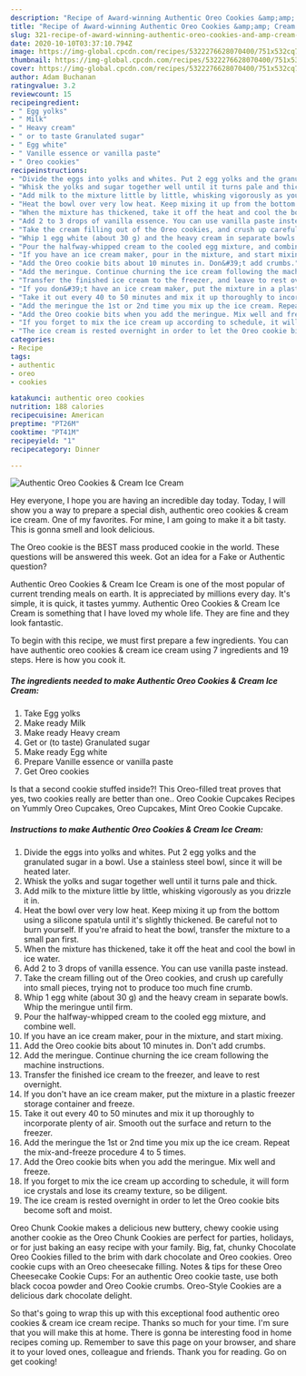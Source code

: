 ```yaml
---
description: "Recipe of Award-winning Authentic Oreo Cookies &amp;amp; Cream Ice Cream"
title: "Recipe of Award-winning Authentic Oreo Cookies &amp;amp; Cream Ice Cream"
slug: 321-recipe-of-award-winning-authentic-oreo-cookies-and-amp-cream-ice-cream
date: 2020-10-10T03:37:10.794Z
image: https://img-global.cpcdn.com/recipes/5322276628070400/751x532cq70/authentic-oreo-cookies-cream-ice-cream-recipe-main-photo.jpg
thumbnail: https://img-global.cpcdn.com/recipes/5322276628070400/751x532cq70/authentic-oreo-cookies-cream-ice-cream-recipe-main-photo.jpg
cover: https://img-global.cpcdn.com/recipes/5322276628070400/751x532cq70/authentic-oreo-cookies-cream-ice-cream-recipe-main-photo.jpg
author: Adam Buchanan
ratingvalue: 3.2
reviewcount: 15
recipeingredient:
- " Egg yolks"
- " Milk"
- " Heavy cream"
- " or to taste Granulated sugar"
- " Egg white"
- " Vanille essence or vanilla paste"
- " Oreo cookies"
recipeinstructions:
- "Divide the eggs into yolks and whites. Put 2 egg yolks and the granulated sugar in a bowl. Use a stainless steel bowl, since it will be heated later."
- "Whisk the yolks and sugar together well until it turns pale and thick."
- "Add milk to the mixture little by little, whisking vigorously as you drizzle it in."
- "Heat the bowl over very low heat. Keep mixing it up from the bottom using a silicone spatula until it&#39;s slightly thickened. Be careful not to burn yourself. If you&#39;re afraid to heat the bowl, transfer the mixture to a small pan first."
- "When the mixture has thickened, take it off the heat and cool the bowl in ice water."
- "Add 2 to 3 drops of vanilla essence. You can use vanilla paste instead."
- "Take the cream filling out of the Oreo cookies, and crush up carefully into small pieces, trying not to produce too much fine crumb."
- "Whip 1 egg white (about 30 g) and the heavy cream in separate bowls. Whip the meringue until firm."
- "Pour the halfway-whipped cream to the cooled egg mixture, and combine well."
- "If you have an ice cream maker, pour in the mixture, and start mixing."
- "Add the Oreo cookie bits about 10 minutes in. Don&#39;t add crumbs."
- "Add the meringue. Continue churning the ice cream following the machine instructions."
- "Transfer the finished ice cream to the freezer, and leave to rest overnight."
- "If you don&#39;t have an ice cream maker, put the mixture in a plastic freezer storage container and freeze."
- "Take it out every 40 to 50 minutes and mix it up thoroughly to incorporate plenty of air. Smooth out the surface and return to the freezer."
- "Add the meringue the 1st or 2nd time you mix up the ice cream. Repeat the mix-and-freeze procedure 4 to 5 times."
- "Add the Oreo cookie bits when you add the meringue. Mix well and freeze."
- "If you forget to mix the ice cream up according to schedule, it will form ice crystals and lose its creamy texture, so be diligent."
- "The ice cream is rested overnight in order to let the Oreo cookie bits become soft and moist."
categories:
- Recipe
tags:
- authentic
- oreo
- cookies

katakunci: authentic oreo cookies 
nutrition: 188 calories
recipecuisine: American
preptime: "PT26M"
cooktime: "PT41M"
recipeyield: "1"
recipecategory: Dinner

---
```



![Authentic Oreo Cookies &amp; Cream Ice Cream](https://img-global.cpcdn.com/recipes/5322276628070400/751x532cq70/authentic-oreo-cookies-cream-ice-cream-recipe-main-photo.jpg)

Hey everyone, I hope you are having an incredible day today. Today, I will show you a way to prepare a special dish, authentic oreo cookies &amp; cream ice cream. One of my favorites. For mine, I am going to make it a bit tasty. This is gonna smell and look delicious.

The Oreo cookie is the BEST mass produced cookie in the world. These questions will be answered this week. Got an idea for a Fake or Authentic question?

Authentic Oreo Cookies &amp; Cream Ice Cream is one of the most popular of current trending meals on earth. It is appreciated by millions every day. It's simple, it is quick, it tastes yummy. Authentic Oreo Cookies &amp; Cream Ice Cream is something that I have loved my whole life. They are fine and they look fantastic.


To begin with this recipe, we must first prepare a few ingredients. You can have authentic oreo cookies &amp; cream ice cream using 7 ingredients and 19 steps. Here is how you cook it.

<!--inarticleads1-->

##### The ingredients needed to make Authentic Oreo Cookies &amp; Cream Ice Cream:

1. Take  Egg yolks
1. Make ready  Milk
1. Make ready  Heavy cream
1. Get  or (to taste) Granulated sugar
1. Make ready  Egg white
1. Prepare  Vanille essence or vanilla paste
1. Get  Oreo cookies


Is that a second cookie stuffed inside?! This Oreo-filled treat proves that yes, two cookies really are better than one.. Oreo Cookie Cupcakes Recipes on Yummly Oreo Cupcakes, Oreo Cupcakes, Mint Oreo Cookie Cupcake. 

<!--inarticleads2-->

##### Instructions to make Authentic Oreo Cookies &amp; Cream Ice Cream:

1. Divide the eggs into yolks and whites. Put 2 egg yolks and the granulated sugar in a bowl. Use a stainless steel bowl, since it will be heated later.
1. Whisk the yolks and sugar together well until it turns pale and thick.
1. Add milk to the mixture little by little, whisking vigorously as you drizzle it in.
1. Heat the bowl over very low heat. Keep mixing it up from the bottom using a silicone spatula until it&#39;s slightly thickened. Be careful not to burn yourself. If you&#39;re afraid to heat the bowl, transfer the mixture to a small pan first.
1. When the mixture has thickened, take it off the heat and cool the bowl in ice water.
1. Add 2 to 3 drops of vanilla essence. You can use vanilla paste instead.
1. Take the cream filling out of the Oreo cookies, and crush up carefully into small pieces, trying not to produce too much fine crumb.
1. Whip 1 egg white (about 30 g) and the heavy cream in separate bowls. Whip the meringue until firm.
1. Pour the halfway-whipped cream to the cooled egg mixture, and combine well.
1. If you have an ice cream maker, pour in the mixture, and start mixing.
1. Add the Oreo cookie bits about 10 minutes in. Don&#39;t add crumbs.
1. Add the meringue. Continue churning the ice cream following the machine instructions.
1. Transfer the finished ice cream to the freezer, and leave to rest overnight.
1. If you don&#39;t have an ice cream maker, put the mixture in a plastic freezer storage container and freeze.
1. Take it out every 40 to 50 minutes and mix it up thoroughly to incorporate plenty of air. Smooth out the surface and return to the freezer.
1. Add the meringue the 1st or 2nd time you mix up the ice cream. Repeat the mix-and-freeze procedure 4 to 5 times.
1. Add the Oreo cookie bits when you add the meringue. Mix well and freeze.
1. If you forget to mix the ice cream up according to schedule, it will form ice crystals and lose its creamy texture, so be diligent.
1. The ice cream is rested overnight in order to let the Oreo cookie bits become soft and moist.


Oreo Chunk Cookie makes a delicious new buttery, chewy cookie using another cookie as the Oreo Chunk Cookies are perfect for parties, holidays, or for just baking an easy recipe with your family. Big, fat, chunky Chocolate Oreo Cookies filled to the brim with dark chocolate and Oreo cookies. Oreo cookie cups with an Oreo cheesecake filling. Notes &amp; tips for these Oreo Cheesecake Cookie Cups: For an authentic Oreo cookie taste, use both black cocoa powder and Oreo Cookie crumbs. Oreo-Style Cookies are a delicious dark chocolate delight. 

So that's going to wrap this up with this exceptional food authentic oreo cookies &amp; cream ice cream recipe. Thanks so much for your time. I'm sure that you will make this at home. There is gonna be interesting food in home recipes coming up. Remember to save this page on your browser, and share it to your loved ones, colleague and friends. Thank you for reading. Go on get cooking!
